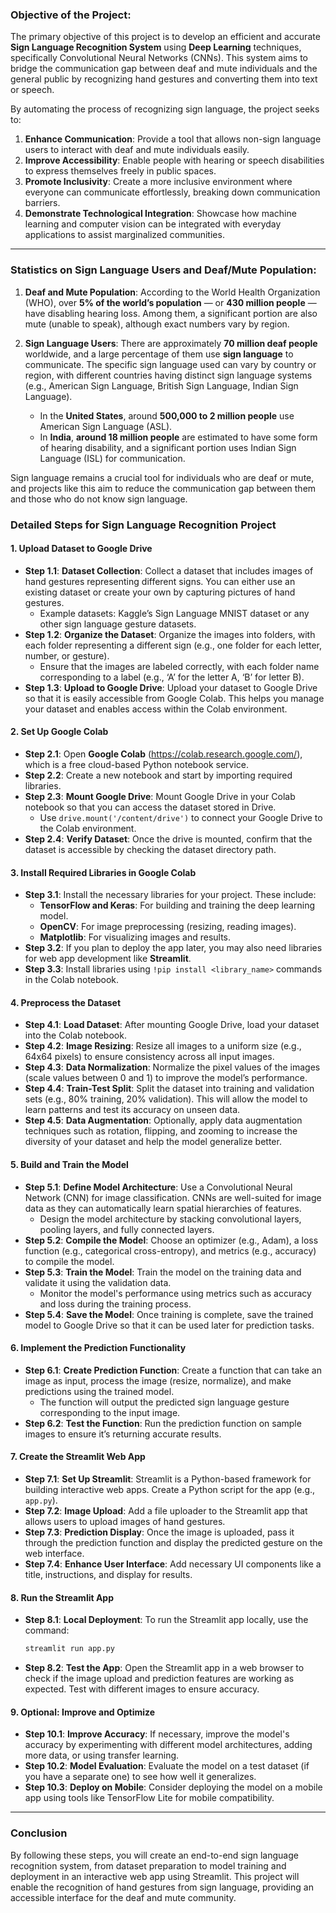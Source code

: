 ### **Objective of the Project:**

The primary objective of this project is to develop an efficient and accurate **Sign Language Recognition System** using **Deep Learning** techniques, specifically Convolutional Neural Networks (CNNs). This system aims to bridge the communication gap between deaf and mute individuals and the general public by recognizing hand gestures and converting them into text or speech.

By automating the process of recognizing sign language, the project seeks to:

1. **Enhance Communication**: Provide a tool that allows non-sign language users to interact with deaf and mute individuals easily.
2. **Improve Accessibility**: Enable people with hearing or speech disabilities to express themselves freely in public spaces.
3. **Promote Inclusivity**: Create a more inclusive environment where everyone can communicate effortlessly, breaking down communication barriers.
4. **Demonstrate Technological Integration**: Showcase how machine learning and computer vision can be integrated with everyday applications to assist marginalized communities.

---

### **Statistics on Sign Language Users and Deaf/Mute Population:**

1. **Deaf and Mute Population**: According to the World Health Organization (WHO), over **5% of the world’s population** — or **430 million people** — have disabling hearing loss. Among them, a significant portion are also mute (unable to speak), although exact numbers vary by region.
   
2. **Sign Language Users**: There are approximately **70 million deaf people** worldwide, and a large percentage of them use **sign language** to communicate. The specific sign language used can vary by country or region, with different countries having distinct sign language systems (e.g., American Sign Language, British Sign Language, Indian Sign Language).
   
   - In the **United States**, around **500,000 to 2 million people** use American Sign Language (ASL).
   - In **India**, **around 18 million people** are estimated to have some form of hearing disability, and a significant portion uses Indian Sign Language (ISL) for communication.
   
Sign language remains a crucial tool for individuals who are deaf or mute, and projects like this aim to reduce the communication gap between them and those who do not know sign language.



### **Detailed Steps for Sign Language Recognition Project**

#### **1. Upload Dataset to Google Drive**
   - **Step 1.1**: **Dataset Collection**: Collect a dataset that includes images of hand gestures representing different signs. You can either use an existing dataset or create your own by capturing pictures of hand gestures.
     - Example datasets: Kaggle’s Sign Language MNIST dataset or any other sign language gesture datasets.
   - **Step 1.2**: **Organize the Dataset**: Organize the images into folders, with each folder representing a different sign (e.g., one folder for each letter, number, or gesture).
     - Ensure that the images are labeled correctly, with each folder name corresponding to a label (e.g., ‘A’ for the letter A, ‘B’ for letter B).
   - **Step 1.3**: **Upload to Google Drive**: Upload your dataset to Google Drive so that it is easily accessible from Google Colab. This helps you manage your dataset and enables access within the Colab environment.

#### **2. Set Up Google Colab**
   - **Step 2.1**: Open **Google Colab** (https://colab.research.google.com/), which is a free cloud-based Python notebook service.
   - **Step 2.2**: Create a new notebook and start by importing required libraries.
   - **Step 2.3**: **Mount Google Drive**: Mount Google Drive in your Colab notebook so that you can access the dataset stored in Drive.
     - Use `drive.mount('/content/drive')` to connect your Google Drive to the Colab environment.
   - **Step 2.4**: **Verify Dataset**: Once the drive is mounted, confirm that the dataset is accessible by checking the dataset directory path.

#### **3. Install Required Libraries in Google Colab**
   - **Step 3.1**: Install the necessary libraries for your project. These include:
     - **TensorFlow and Keras**: For building and training the deep learning model.
     - **OpenCV**: For image preprocessing (resizing, reading images).
     - **Matplotlib**: For visualizing images and results.
   - **Step 3.2**: If you plan to deploy the app later, you may also need libraries for web app development like **Streamlit**.
   - **Step 3.3**: Install libraries using `!pip install <library_name>` commands in the Colab notebook.

#### **4. Preprocess the Dataset**
   - **Step 4.1**: **Load Dataset**: After mounting Google Drive, load your dataset into the Colab notebook. 
   - **Step 4.2**: **Image Resizing**: Resize all images to a uniform size (e.g., 64x64 pixels) to ensure consistency across all input images.
   - **Step 4.3**: **Data Normalization**: Normalize the pixel values of the images (scale values between 0 and 1) to improve the model’s performance.
   - **Step 4.4**: **Train-Test Split**: Split the dataset into training and validation sets (e.g., 80% training, 20% validation). This will allow the model to learn patterns and test its accuracy on unseen data.
   - **Step 4.5**: **Data Augmentation**: Optionally, apply data augmentation techniques such as rotation, flipping, and zooming to increase the diversity of your dataset and help the model generalize better.

#### **5. Build and Train the Model**
   - **Step 5.1**: **Define Model Architecture**: Use a Convolutional Neural Network (CNN) for image classification. CNNs are well-suited for image data as they can automatically learn spatial hierarchies of features.
     - Design the model architecture by stacking convolutional layers, pooling layers, and fully connected layers.
   - **Step 5.2**: **Compile the Model**: Choose an optimizer (e.g., Adam), a loss function (e.g., categorical cross-entropy), and metrics (e.g., accuracy) to compile the model.
   - **Step 5.3**: **Train the Model**: Train the model on the training data and validate it using the validation data.
     - Monitor the model's performance using metrics such as accuracy and loss during the training process.
   - **Step 5.4**: **Save the Model**: Once training is complete, save the trained model to Google Drive so that it can be used later for prediction tasks.

#### **6. Implement the Prediction Functionality**
   - **Step 6.1**: **Create Prediction Function**: Create a function that can take an image as input, process the image (resize, normalize), and make predictions using the trained model.
     - The function will output the predicted sign language gesture corresponding to the input image.
   - **Step 6.2**: **Test the Function**: Run the prediction function on sample images to ensure it’s returning accurate results.

#### **7. Create the Streamlit Web App**
   - **Step 7.1**: **Set Up Streamlit**: Streamlit is a Python-based framework for building interactive web apps. Create a Python script for the app (e.g., `app.py`).
   - **Step 7.2**: **Image Upload**: Add a file uploader to the Streamlit app that allows users to upload images of hand gestures.
   - **Step 7.3**: **Prediction Display**: Once the image is uploaded, pass it through the prediction function and display the predicted gesture on the web interface.
   - **Step 7.4**: **Enhance User Interface**: Add necessary UI components like a title, instructions, and display for results.

#### **8. Run the Streamlit App**
   - **Step 8.1**: **Local Deployment**: To run the Streamlit app locally, use the command:
     ```bash
     streamlit run app.py
     ```
   - **Step 8.2**: **Test the App**: Open the Streamlit app in a web browser to check if the image upload and prediction features are working as expected. Test with different images to ensure accuracy.
   


#### **9. Optional: Improve and Optimize**
   - **Step 10.1**: **Improve Accuracy**: If necessary, improve the model's accuracy by experimenting with different model architectures, adding more data, or using transfer learning.
   - **Step 10.2**: **Model Evaluation**: Evaluate the model on a test dataset (if you have a separate one) to see how well it generalizes.
   - **Step 10.3**: **Deploy on Mobile**: Consider deploying the model on a mobile app using tools like TensorFlow Lite for mobile compatibility.

---

### **Conclusion**
By following these steps, you will create an end-to-end sign language recognition system, from dataset preparation to model training and deployment in an interactive web app using Streamlit. This project will enable the recognition of hand gestures from sign language, providing an accessible interface for the deaf and mute community.
